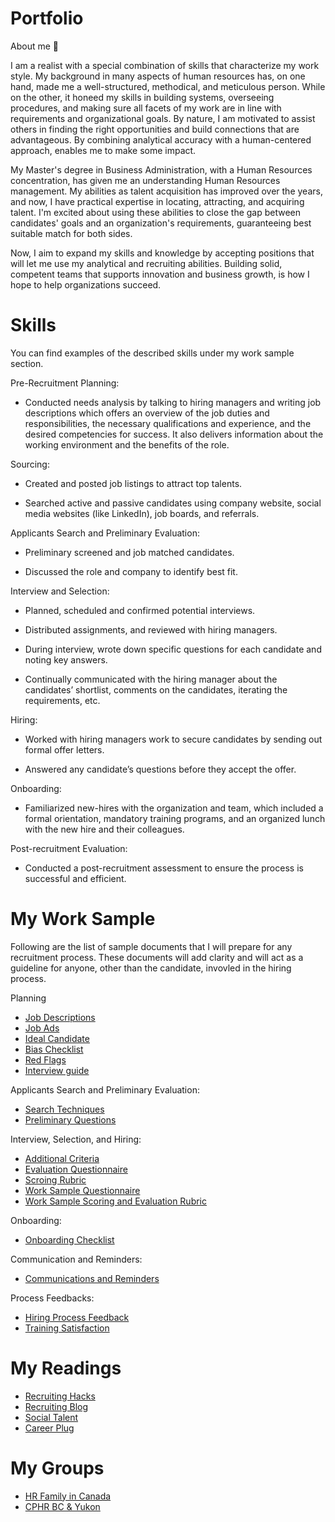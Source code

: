 # Portfolio

About me 👋

I am a realist with a special combination of skills that characterize my work style. My background in many aspects of human resources has, on one hand, made me a well-structured, methodical, and meticulous person. While on the other, it honeed my skills in building systems, overseeing procedures, and making sure all facets of my work are in line with requirements and organizational goals. By nature, I am motivated to assist others in finding the right opportunities and build connections that are advantageous. By combining analytical accuracy with a human-centered approach, enables me to make some impact.

My Master's degree in Business Administration, with a Human Resources concentration, has given me an understanding Human Resources management. My abilities as talent acquisition has improved over the years, and now, I have practical expertise in locating, attracting, and acquiring talent. I'm excited about using these abilities to close the gap between candidates' goals and an organization's requirements, guaranteeing best suitable match for both sides.

Now, I aim to expand my skills and knowledge by accepting positions that will let me use my analytical and recruiting abilities. Building solid, competent teams that supports innovation and business growth, is how I hope to help organizations succeed.

# Skills

You can find examples of the described skills under my work sample section.

Pre-Recruitment Planning: 

* Conducted needs analysis by talking to hiring managers and writing job descriptions which offers an overview of the job duties and responsibilities, the necessary qualifications and experience, and the 
  desired competencies for success. It also delivers information about the working environment and the benefits of the role.

Sourcing:

* Created and posted job listings to attract top talents.

* Searched active and passive candidates using company website, social media websites (like LinkedIn), job boards, and referrals.
   
Applicants Search and Preliminary Evaluation:

* Preliminary screened and job matched candidates. 
   
* Discussed the role and company to identify best fit.

Interview and Selection:

* Planned, scheduled and confirmed potential interviews.

* Distributed assignments, and reviewed with hiring managers. 

* During interview, wrote down specific questions for each candidate and noting key answers.

* Continually communicated with the hiring manager about the candidates’ shortlist, comments on the candidates, iterating the requirements, etc.

Hiring:

* Worked with hiring managers work to secure candidates by sending out formal offer letters.

* Answered any candidate’s questions before they accept the offer.

Onboarding:

* Familiarized new-hires with the organization and team, which included a formal orientation, mandatory training programs, and an organized lunch with the new hire and their colleagues. 

Post-recruitment Evaluation:

* Conducted a post-recruitment assessment to ensure the process is successful and efficient.

# My Work Sample

Following are the list of sample documents that I will prepare for any recruitment process. These documents will add clarity and will act as a guideline for anyone, other than the candidate, invovled in the hiring process.

Planning

* [Job Descriptions](https://docs.google.com/document/d/14mk_dv5kgI_quutXavEvmjUv-h7mVoV_/edit?usp=drive_link&ouid=111857743893046045522&rtpof=true&sd=true)
* [Job Ads](https://docs.google.com/document/d/1FekkRZYyeOWihNBKitFEL8nIWM5507TF/edit?usp=drive_link&ouid=111857743893046045522&rtpof=true&sd=true)
* [Ideal Candidate](https://docs.google.com/document/d/1VKvYqALZA_iafClBvoNywlGNPa9oEIMI/edit?usp=drive_link&ouid=111857743893046045522&rtpof=true&sd=true)
* [Bias Checklist](https://docs.google.com/document/d/1vka7AQIq6X-TLYTplwOasIgH2mAIhSDX/edit?usp=sharing&ouid=111857743893046045522&rtpof=true&sd=true)
* [Red Flags](https://docs.google.com/document/d/1WppL4eVIPwtkeBQdfDbz7VKmql0q72f_/edit?usp=drive_link&ouid=111857743893046045522&rtpof=true&sd=true)
* [Interview guide](https://docs.google.com/document/d/1-E0zyUy5v0TAkF6oEws8HoRZ4H7diVuR/edit?usp=drive_link&ouid=111857743893046045522&rtpof=true&sd=true)

Applicants Search and Preliminary Evaluation:

* [Search Techniques](https://docs.google.com/document/d/12UWM91tOz8LlM7bL-EawhB7DXF5wBOCk/edit?usp=drive_link&ouid=111857743893046045522&rtpof=true&sd=true)
* [Preliminary Questions](https://docs.google.com/document/d/1xIfHC-ZDC4pRINIq_4WF1jZqPsumj0dw/edit?usp=drive_link&ouid=111857743893046045522&rtpof=true&sd=true)

Interview, Selection, and Hiring:

* [Additional Criteria](https://docs.google.com/document/d/1jMHn5ipOJfveiPyBF8E8AwNhgVzklw51/edit?usp=drive_link&ouid=111857743893046045522&rtpof=true&sd=true)
* [Evaluation Questionnaire](https://docs.google.com/document/d/175LZe_PeVXtWp1sJgJRjWYscerrKqnLR/edit?usp=drive_link&ouid=111857743893046045522&rtpof=true&sd=true)
* [Scroing Rubric](https://docs.google.com/spreadsheets/d/1OTGBPFf18miRD6JdCMk7d4nB08g01Fsd/edit?usp=drive_link&ouid=111857743893046045522&rtpof=true&sd=true)
* [Work Sample Questionnaire](https://docs.google.com/document/d/1ZHzvSE1hIL4-QZYH7Z-73AQKse5K6co2/edit?usp=drive_link&ouid=111857743893046045522&rtpof=true&sd=true)
* [Work Sample Scoring and Evaluation Rubric](https://docs.google.com/spreadsheets/d/10AYgO8sJsUVc16coz0Bbp6wrQGbW-_wQ/edit?usp=drive_link&ouid=111857743893046045522&rtpof=true&sd=true)

Onboarding:

* [Onboarding Checklist](https://docs.google.com/document/d/1uWDF-bK35VbPPHEhhPh5fsbMYOwb0Kez/edit?usp=drive_link&ouid=111857743893046045522&rtpof=true&sd=true)

Communication and Reminders:

* [Communications and Reminders](https://docs.google.com/document/d/1jA44a1pTLR9ftDbp5cpOCUE4SNCikLXY/edit?usp=drive_link&ouid=111857743893046045522&rtpof=true&sd=true)

Process Feedbacks:

* [Hiring Process Feedback](https://docs.google.com/document/d/1VN1r4xM-tCpp43WsO2pDNAnPX6pF_AAw/edit?usp=drive_link&ouid=111857743893046045522&rtpof=true&sd=true)
* [Training Satisfaction](https://docs.google.com/document/d/1uEBJzQrFPdqSvY_hATxVmg4pcf6UryUm/edit?usp=drive_link&ouid=111857743893046045522&rtpof=true&sd=true)

# My Readings
* [Recruiting Hacks](https://www.smartrecruiters.com/blog/category/recruiting-hacks/)
* [Recruiting Blog](https://www.greenhouse.com/blog)
* [Social Talent](https://www.socialtalent.com/blog)
* [Career Plug](https://www.careerplug.com/blog/)

# My Groups
* [HR Family in Canada](https://www.linkedin.com/groups/10484036/)
* [CPHR BC & Yukon](https://www.linkedin.com/groups/71802/)
